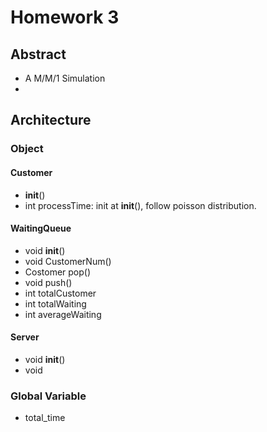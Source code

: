 # Homework 3
## Abstract
* A M/M/1 Simulation
* 
## Architecture
### Object
#### Customer
* __init__()
* int processTime: init at __init__(), follow poisson distribution.
#### WaitingQueue
* void __init__()
* void CustomerNum()
* Costomer pop()
* void push()
* int totalCustomer
* int totalWaiting
* int averageWaiting
#### Server
* void __init__()
* void 
### Global Variable
* total_time